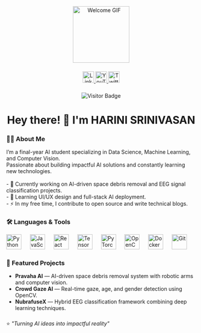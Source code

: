<div align="center">
  <img height="150" src="https://media.giphy.com/media/M9gbBd9nbDrOTu1Mqx/giphy.gif" alt="Welcome GIF" />
</div>

###

<div align="center">
  <a href="https://www.linkedin.com/in/s-harini-vasan-49b39b2a1" target="_blank" rel="noopener noreferrer">
    <img src="https://img.shields.io/static/v1?message=LinkedIn&logo=linkedin&color=0077B5&style=for-the-badge" height="30" alt="LinkedIn" />
  </a>
  <a href="https://www.youtube.com/channel/UC-yourchannel" target="_blank" rel="noopener noreferrer">
    <img src="https://img.shields.io/static/v1?message=YouTube&logo=youtube&color=FF0000&style=for-the-badge" height="30" alt="YouTube" />
  </a>
  <a href="https://twitter.com/yourtwitterhandle" target="_blank" rel="noopener noreferrer">
    <img src="https://img.shields.io/static/v1?message=Twitter&logo=twitter&color=1DA1F2&style=for-the-badge" height="30" alt="Twitter" />
  </a>
</div>

###

<div align="center">
  <img src="https://visitor-badge.laobi.icu/badge?page_id=S-Harini-772005.S-Harini-772005" alt="Visitor Badge" />
</div>

###

<h1 align="center">Hey there! 👋 I'm HARINI SRINIVASAN</h1>

###

<h3 align="left">👩‍💻 About Me</h3>

<p align="left">
  I’m a final-year AI student specializing in Data Science, Machine Learning, and Computer Vision.<br>
  Passionate about building impactful AI solutions and constantly learning new technologies.<br><br>
  - 🔭 Currently working on AI-driven space debris removal and EEG signal classification projects.<br>
  - 🌱 Learning UI/UX design and full-stack AI deployment.<br>
  - ⚡ In my free time, I contribute to open source and write technical blogs.
</p>

###

<h3 align="left">🛠 Languages & Tools</h3>

<div align="left">
  <img src="https://cdn.jsdelivr.net/gh/devicons/devicon/icons/python/python-original.svg" height="40" alt="Python" />
  <img width="15" />
  <img src="https://cdn.jsdelivr.net/gh/devicons/devicon/icons/javascript/javascript-original.svg" height="40" alt="JavaScript" />
  <img width="15" />
  <img src="https://cdn.jsdelivr.net/gh/devicons/devicon/icons/react/react-original.svg" height="40" alt="React" />
  <img width="15" />
  <img src="https://cdn.jsdelivr.net/gh/devicons/devicon/icons/tensorflow/tensorflow-original.svg" height="40" alt="TensorFlow" />
  <img width="15" />
  <img src="https://cdn.jsdelivr.net/gh/devicons/devicon/icons/pytorch/pytorch-original.svg" height="40" alt="PyTorch" />
  <img width="15" />
  <img src="https://cdn.jsdelivr.net/gh/devicons/devicon/icons/opencv/opencv-original.svg" height="40" alt="OpenCV" />
  <img width="15" />
  <img src="https://cdn.jsdelivr.net/gh/devicons/devicon/icons/docker/docker-plain.svg" height="40" alt="Docker" />
  <img width="15" />
  <img src="https://cdn.jsdelivr.net/gh/devicons/devicon/icons/git/git-original.svg" height="40" alt="Git" />
</div>

###

<h3 align="left">📌 Featured Projects</h3>

<ul>
  <li><strong>Pravaha AI</strong> — AI-driven space debris removal system with robotic arms and computer vision.</li>
  <li><strong>Crowd Gaze AI</strong> — Real-time gaze, age, and gender detection using OpenCV.</li>
  <li><strong>NubrafuseX</strong> — Hybrid EEG classification framework combining deep learning techniques.</li>
</ul>

###

⭐ _"Turning AI ideas into impactful reality"_
